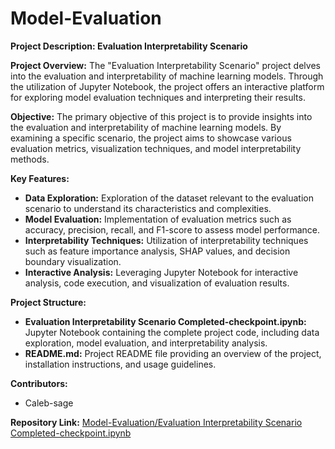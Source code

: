 # Model-Evaluation

**Project Description: Evaluation Interpretability Scenario**

**Project Overview:**
The "Evaluation Interpretability Scenario" project delves into the evaluation and interpretability of machine learning models. Through the utilization of Jupyter Notebook, the project offers an interactive platform for exploring model evaluation techniques and interpreting their results.

**Objective:**
The primary objective of this project is to provide insights into the evaluation and interpretability of machine learning models. By examining a specific scenario, the project aims to showcase various evaluation metrics, visualization techniques, and model interpretability methods.

**Key Features:**
- **Data Exploration:** Exploration of the dataset relevant to the evaluation scenario to understand its characteristics and complexities.
- **Model Evaluation:** Implementation of evaluation metrics such as accuracy, precision, recall, and F1-score to assess model performance.
- **Interpretability Techniques:** Utilization of interpretability techniques such as feature importance analysis, SHAP values, and decision boundary visualization.
- **Interactive Analysis:** Leveraging Jupyter Notebook for interactive analysis, code execution, and visualization of evaluation results.

**Project Structure:**
- **Evaluation Interpretability Scenario Completed-checkpoint.ipynb:** Jupyter Notebook containing the complete project code, including data exploration, model evaluation, and interpretability analysis.
- **README.md:** Project README file providing an overview of the project, installation instructions, and usage guidelines.

**Contributors:**
- Caleb-sage

**Repository Link:**
[Model-Evaluation/Evaluation Interpretability Scenario Completed-checkpoint.ipynb](https://github.com/Caleb-sage/Model-Evaluation)
